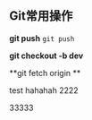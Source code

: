 ## Git常用操作

**git push**
`git push`

**git checkout -b dev**

**git fetch origin **


test hahahah 2222


33333